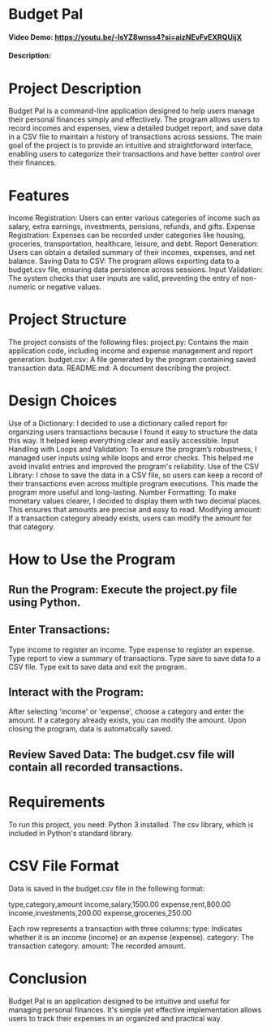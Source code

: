 # Budget Pal
#### Video Demo: <https://youtu.be/-lsYZ8wnss4?si=aizNEvFvEXRQUijX>
#### Description:


# Project Description

Budget Pal is a command-line application designed to help users manage their personal finances simply and effectively.
The program allows users to record incomes and expenses, view a detailed budget report, and save data in a CSV file to maintain a history of transactions across sessions.
The main goal of the project is to provide an intuitive and straightforward interface, enabling users to categorize their transactions and have better control over their finances.

# Features

Income Registration: Users can enter various categories of income such as salary, extra earnings, investments, pensions, refunds, and gifts.
Expense Registration: Expenses can be recorded under categories like housing, groceries, transportation, healthcare, leisure, and debt.
Report Generation: Users can obtain a detailed summary of their incomes, expenses, and net balance.
Saving Data to CSV: The program allows exporting data to a budget.csv file, ensuring data persistence across sessions.
Input Validation: The system checks that user inputs are valid, preventing the entry of non-numeric or negative values.

# Project Structure

The project consists of the following files:
project.py: Contains the main application code, including income and expense management and report generation.
budget.csv: A file generated by the program containing saved transaction data.
README.md: A document describing the project.

# Design Choices

Use of a Dictionary: I decided to use a dictionary called report for organizing users transactions because I found it easy to structure the data this way. It helped keep everything clear and easily accessible.
Input Handling with Loops and Validation: To ensure the program’s robustness, I managed user inputs using while loops and error checks. This helped me avoid invalid entries and improved the program's reliability.
Use of the CSV Library: I chose to save the data in a CSV file, so users can keep a record of their transactions even across multiple program executions. This made the program more useful and long-lasting.
Number Formatting: To make monetary values clearer, I decided to display them with two decimal places. This ensures that amounts are precise and easy to read.
Modifying amount: If a transaction category already exists, users can modify the amount for that category.

# How to Use the Program

## Run the Program: Execute the project.py file using Python.
## Enter Transactions:
Type income to register an income.
Type expense to register an expense.
Type report to view a summary of transactions.
Type save to save data to a CSV file.
Type exit to save data and exit the program.
## Interact with the Program:
After selecting 'income' or 'expense', choose a category and enter the amount.
If a category already exists, you can modify the amount.
Upon closing the program, data is automatically saved.
## Review Saved Data: The budget.csv file will contain all recorded transactions.

# Requirements

To run this project, you need:
Python 3 installed.
The csv library, which is included in Python's standard library.

# CSV File Format

Data is saved in the budget.csv file in the following format:

type,category,amount
income,salary,1500.00
expense,rent,800.00
income,investments,200.00
expense,groceries,250.00

Each row represents a transaction with three columns:
type: Indicates whether it is an income (income) or an expense (expense).
category: The transaction category.
amount: The recorded amount.

# Conclusion

Budget Pal is an application designed to be intuitive and useful for managing personal finances.
It's simple yet effective implementation allows users to track their expenses in an organized and practical way.
